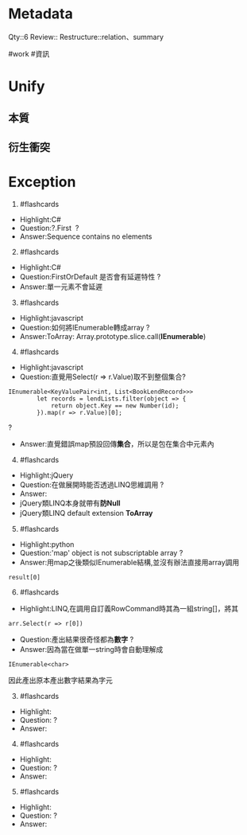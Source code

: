 # Metadata
Qty::6
Review::
Restructure::relation、summary

#work #資訊 
# Unify

## 本質

## 衍生衝突


# Exception



1. #flashcards 
- Highlight:C#
- Question:?.First  
?
- Answer:Sequence contains no elements

2. #flashcards 
- Highlight:C#
- Question:FirstOrDefault 是否會有延遲特性
?
- Answer:單一元素不會延遲

3. #flashcards 
- Highlight:javascript
- Question:如何將IEnumerable轉成array
?
- Answer:ToArray: Array.prototype.slice.call(**IEnumerable**) 

4. #flashcards 
- Highlight:javascript
- Question:直覺用Select(r => r.Value)取不到整個集合?
```
IEnumerable<KeyValuePair<int, List<BookLendRecord>>>
        let records = lendLists.filter(object => {
            return object.Key == new Number(id);
        }).map(r => r.Value)[0];
```
?
- Answer:直覺錯誤map預設回傳**集合**，所以是包在集合中元素內

4. #flashcards 
- Highlight:jQuery
- Question:在做展開時能否透過LINQ思維調用
?
- Answer:
- jQuery類LINQ本身就帶有**防Null**
- jQuery類LINQ default extension **ToArray**

5. #flashcards 
- Highlight:python
- Question:'map' object is not subscriptable array 
?
- Answer:用map之後類似IEnumerable結構,並沒有辦法直接用array調用
```
result[0]
```

6. #flashcards 
- Highlight:LINQ,在調用自訂義RowCommand時其為一組string[]，將其
```
arr.Select(r => r[0])
```
- Question:產出結果很奇怪都為**數字**
?
- Answer:因為當在做單一string時會自動理解成
```
IEnumerable<char>
```
因此產出原本產出數字結果為字元



3. #flashcards 
- Highlight:
- Question:
?
- Answer:

4. #flashcards 
- Highlight:
- Question:
?
- Answer:

5. #flashcards 
- Highlight:
- Question:
?
- Answer: